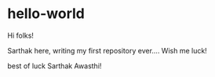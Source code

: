 # hello-world

Hi folks!

Sarthak here, writing my first repository ever....
Wish me luck!

best of luck Sarthak Awasthi!

